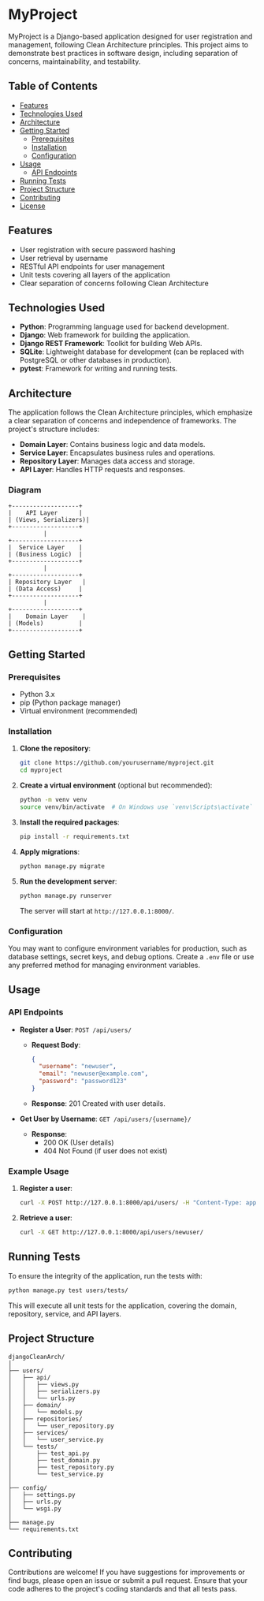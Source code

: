# MyProject

MyProject is a Django-based application designed for user registration and management, following Clean Architecture principles. This project aims to demonstrate best practices in software design, including separation of concerns, maintainability, and testability.

## Table of Contents

- [Features](#features)
- [Technologies Used](#technologies-used)
- [Architecture](#architecture)
- [Getting Started](#getting-started)
  - [Prerequisites](#prerequisites)
  - [Installation](#installation)
  - [Configuration](#configuration)
- [Usage](#usage)
  - [API Endpoints](#api-endpoints)
- [Running Tests](#running-tests)
- [Project Structure](#project-structure)
- [Contributing](#contributing)
- [License](#license)

## Features

- User registration with secure password hashing
- User retrieval by username
- RESTful API endpoints for user management
- Unit tests covering all layers of the application
- Clear separation of concerns following Clean Architecture

## Technologies Used

- **Python**: Programming language used for backend development.
- **Django**: Web framework for building the application.
- **Django REST Framework**: Toolkit for building Web APIs.
- **SQLite**: Lightweight database for development (can be replaced with PostgreSQL or other databases in production).
- **pytest**: Framework for writing and running tests.

## Architecture

The application follows the Clean Architecture principles, which emphasize a clear separation of concerns and independence of frameworks. The project's structure includes:

- **Domain Layer**: Contains business logic and data models.
- **Service Layer**: Encapsulates business rules and operations.
- **Repository Layer**: Manages data access and storage.
- **API Layer**: Handles HTTP requests and responses.

### Diagram

```
+-------------------+
|    API Layer      |
| (Views, Serializers)|
+-------------------+
          |
+-------------------+
|  Service Layer    |
| (Business Logic)  |
+-------------------+
          |
+-------------------+
| Repository Layer   |
| (Data Access)     |
+-------------------+
          |
+-------------------+
|    Domain Layer    |
| (Models)          |
+-------------------+
```

## Getting Started

### Prerequisites

- Python 3.x
- pip (Python package manager)
- Virtual environment (recommended)

### Installation

1. **Clone the repository**:

   ```bash
   git clone https://github.com/yourusername/myproject.git
   cd myproject
   ```

2. **Create a virtual environment** (optional but recommended):

   ```bash
   python -m venv venv
   source venv/bin/activate  # On Windows use `venv\Scripts\activate`
   ```

3. **Install the required packages**:

   ```bash
   pip install -r requirements.txt
   ```

4. **Apply migrations**:

   ```bash
   python manage.py migrate
   ```

5. **Run the development server**:

   ```bash
   python manage.py runserver
   ```

   The server will start at `http://127.0.0.1:8000/`.

### Configuration

You may want to configure environment variables for production, such as database settings, secret keys, and debug options. Create a `.env` file or use any preferred method for managing environment variables.

## Usage

### API Endpoints

- **Register a User**: `POST /api/users/`
  - **Request Body**:
    ```json
    {
      "username": "newuser",
      "email": "newuser@example.com",
      "password": "password123"
    }
    ```
  - **Response**: 201 Created with user details.

- **Get User by Username**: `GET /api/users/{username}/`
  - **Response**: 
    - 200 OK (User details)
    - 404 Not Found (if user does not exist)

### Example Usage

1. **Register a user**:
   ```bash
   curl -X POST http://127.0.0.1:8000/api/users/ -H "Content-Type: application/json" -d '{"username": "newuser", "email": "newuser@example.com", "password": "password123"}'
   ```

2. **Retrieve a user**:
   ```bash
   curl -X GET http://127.0.0.1:8000/api/users/newuser/
   ```

## Running Tests

To ensure the integrity of the application, run the tests with:

```bash
python manage.py test users/tests/
```

This will execute all unit tests for the application, covering the domain, repository, service, and API layers.

## Project Structure

```
djangoCleanArch/
│
├── users/
│   ├── api/
│   │   ├── views.py
│   │   ├── serializers.py
│   │   └── urls.py
│   ├── domain/
│   │   └── models.py
│   ├── repositories/
│   │   └── user_repository.py
│   ├── services/
│   │   └── user_service.py
│   └── tests/
│       ├── test_api.py
│       ├── test_domain.py
│       ├── test_repository.py
│       └── test_service.py
│
├── config/
│   ├── settings.py
│   ├── urls.py
│   └── wsgi.py
│
├── manage.py
└── requirements.txt
```

## Contributing

Contributions are welcome! If you have suggestions for improvements or find bugs, please open an issue or submit a pull request. Ensure that your code adheres to the project's coding standards and that all tests pass.
